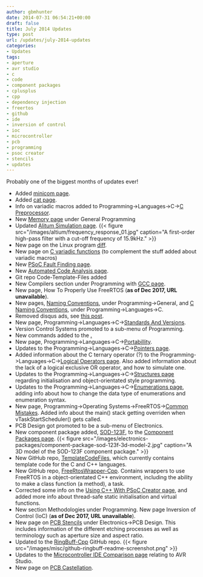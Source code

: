 ```yaml
---
author: gbmhunter
date: 2014-07-31 06:54:21+00:00
draft: false
title: July 2014 Updates
type: post
url: /updates/july-2014-updates
categories:
- Updates
tags:
- aperture
- avr studio
- c
- code
- component packages
- cplusplus
- cpp
- dependency injection
- freertos
- github
- ide
- inversion of control
- ioc
- microcontroller
- pcb
- programming
- psoc creator
- stencils
- updates
---
```


Probably one of the biggest months of updates ever!

* Added [minicom page](/programming/operating-systems/linux/programs/minicom).
* Added [cat page](/programming/operating-systems/linux/programs/cat).
* Info on variadic macros added to Programming->Languages->C->[C Preprocessor](/programming/languages/c/preprocessor).
* New [Memory page](/programming/general/memory) under General Programming
* Updated [Alitum Simulation page](/electronics/general/altium/altium-simulation). {{< figure src="/images/altium/frequency_response_01.jpg" caption="A first-order high-pass filter with a cut-off frequency of 15.9kHz."   >}}
* New page on the Linux program [diff](/programming/operating-systems/linux/programs/diff).
* New page on [C variadic functions](/programming/languages/c/variadic-functions) (to complement the stuff added about variadic macros)
* New [PSoC Fault Finding page](/programming/microcontrollers/psoc/fault-finding).
* New [Automated Code Analysis page](/programming/general/automated-code-analysis).
* Git repo Code-Template-Files added
* New Compilers section under Programming with [GCC page](/programming/compilers/gcc).
* New page, How To Properly Use FreeRTOS (**as of Dec 2017, URL unavailable**).
* New pages, [Naming Conventions](/programming/general/naming-conventions), under Programming->General, and [C Naming Conventions](/programming/languages/c/c-naming-conventions), under Programming->Languages->C.
* Removed disqus ads, see [this post](/site-admin/disqus-ads-removed).
* New page, Programming->Languages->C->[Standards And Versions](/programming/languages/c/standards-and-versions).
* Version Control Systems promoted to a sub-menu of Programming.
* New commands added to the [.](/programming/version-control-systems/mercurial/mercurial-speed-guide)
* New page, Programming->Languages->C->[Portabillity](/programming/languages/c/portability).
* Updates to the Programming->Languages->C->[Pointers page](/programming/languages/c/pointers).
* Added information about the C ternary operator (?) to the Programming->Languages->C->[Logical Operators page](/programming/languages/c/logical-operators). Also added information about the lack of a logical exclusive OR operator, and how to simulate one.
* Updates to the Programming->Languages->C->[Structures page](/programming/languages/c/structures) regarding initialisation and object-orientated style programming.
* Updates to the Programming->Languages->C->[Enumerations page](/programming/languages/c/enumerations), adding info about how to change the data type of enumerations and enumeration syntax.
* New page, Programming->Operating Systems->FreeRTOS->[Common Mistakes](/programming/operating-systems/freertos/common-mistakes). Added info about the main() stack getting overriden when vTaskStartScheduler() gets called.
* PCB Design got promoted to be a sub-menu of Electronics.
* New component package added, [SOD-123F](/electronics/circuit-design/component-packages#sod-123f), to the [Component Packages page](/electronics/circuit-design/component-packages). {{< figure src="/images/electronics-packages/component-package-sod-123f-3d-model-2.jpg" caption="A 3D model of the SOD-123F component package."   >}}
* New GitHub repo, [TemplateCodeFiles](https://github.com/gbmhunter/TemplateCodeFiles), which currently contains template code for the C and C++ languages.
* New GitHub repo, [FreeRtosWrapper-Cpp](https://github.com/gbmhunter/FreeRtosWrapper-Cpp). Contains wrappers to use FreeRTOS in a object-orientated C++ environment, including the ability to make a class function (a method), a task.
* Corrected some info on the [Using C++ With PSoC Creator page](/programming/microcontrollers/psoc/using-cplusplus-with-psoc-creator), and added more info about thread-safe static initialisation and virtual functions.
* New section Methodologies under Programming. New page Inversion of Control (IoC) (**as of Dec 2017, URL unavailable**).
* New page on [PCB Stencils](/electronics/pcb-design/soldermask-stencils) under Electronics->PCB Design. This includes information of the different etching processes as well as terminology such as aperture size and aspect ratio.
* Updated to the [RingBuff-Cpp](https://github.com/gbmhunter/RingBuff-Cpp) GitHub repo. {{< figure src="/images/misc/github-ringbuff-readme-screenshot.png"    >}}
* Updates to the [Microcontroller IDE Comparison page](/programming/general/microcontroller-ide-comparison) relating to AVR Studio.
* New page on [PCB Castellation](/electronics/pcb-design/castellation).
